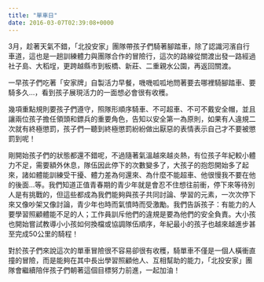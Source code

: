 ```yaml
---
title: "單車日"
date: 2016-03-07T02:39:08+0000
---
```


3月，趁著天氣不錯，「北投安家」團隊帶孩子們騎著腳踏車，除了認識河濱自行車道，這也是一趟訓練體力與團隊合作的冒險行，這次的路線從關渡出發一路經過社子島、大稻埕，更跨越縣市到板橋、新莊、二重親水公園，再返回關渡。

一早孩子們吃著「安家牌」自製活力早餐，嘰嘰呱呱地問著要去哪裡騎腳踏車、要騎多久…，看到孩子展現活力的一面想必會很有收穫。

幾項重點規則要孩子們遵守，照隊形順序騎車、不可超車、不可不戴安全帽，並且讓兩位孩子擔任領頭和鏢兵的重要角色，告知以安全第一為原則，如果有人違規二次就有終極懲罰，孩子們一聽到終極懲罰紛紛做出厭惡的表情表示自己才不要被懲罰到呢！

剛開始孩子們的狀態都還不錯呢，不過隨著氣溫越來越炎熱，有位孩子年紀較小體力不足，需要額外休息，隊伍因此停下的次數變多了，大孩子的抱怨開始多了起來，諸如體能訓練受干擾、體力差為何還來、為什麼不能超車、他很慢我不要在他的後面…等。我們知道正值青春期的青少年就是會忍不住想往前衝，停下來等待別人是有挑戰的，但這些都成為我們能夠與孩子共同討論、學習的元素，一次次停下來又像吵架又像討論，青少年也時而氣憤時而受激勵。我們告訴孩子：有能力的人要學習照顧體能不足的人；工作員訓斥他們的違規是要為他們的安全負責。大小孩也開始嘗試教導小小孩如何換檔或協調隊伍順序，年紀最小的孩子也越來越進步甚至完成50公里的騎程！

對於孩子們來說這次的單車冒險很不容易卻很有收穫，騎單車不僅是一個人橫衝直撞的冒險，而是能夠在其中長出學習照顧他人、互相幫助的能力，「北投安家」團隊會繼續陪伴孩子們朝著這個目標努力前進，一起加油！
